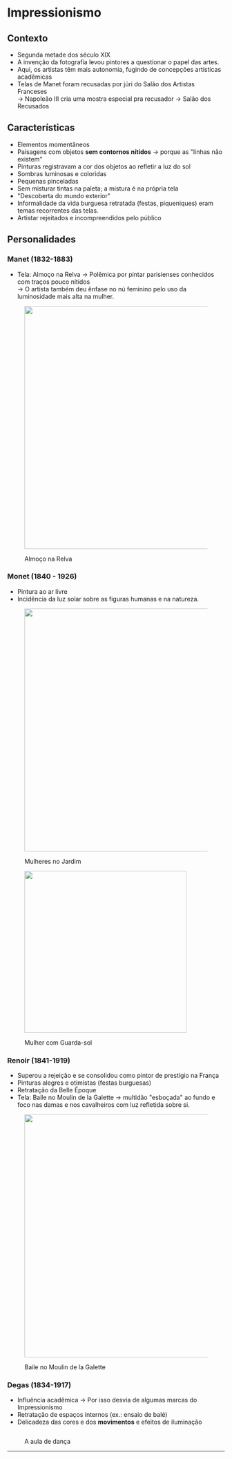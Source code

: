 # Impressionismo

## Contexto

* Segunda metade dos século XIX
* A invenção da fotografia levou pintores a questionar o papel das artes.
* Aqui, os artistas têm mais autonomia, fugindo de concepções artísticas acadêmicas
* Telas de Manet foram recusadas por júri do Salão dos Artistas Franceses \
  \-> Napoleão III cria uma mostra especial pra recusador -> Salão dos Recusados

## Características

* Elementos momentâneos
* Paisagens com objetos **sem contornos nítidos** -> porque as "linhas não existem"
* Pinturas registravam a cor dos objetos ao refletir a luz do sol
* Sombras luminosas e coloridas
* Pequenas pinceladas
* Sem misturar tintas na paleta; a mistura é na própria tela
* "Descoberta do mundo exterior"
* Informalidade da vida burguesa retratada (festas, piqueniques) eram temas recorrentes das telas.
* Artistar rejeitados e incompreendidos pelo público

## Personalidades &#x20;

### Manet (1832-1883)

* Tela: Almoço na Relva -> Polêmica por pintar parisienses conhecidos com traços pouco nítidos \
  \-> O artista também deu ênfase no nú feminino pelo uso da luminosidade mais alta na mulher.

<figure><img src="https://i0.wp.com/virusdaarte.net/wp-content/uploads/2014/03/manet34.png" alt="" width="563"><figcaption><p>Almoço na Relva</p></figcaption></figure>

### Monet (1840 - 1926)

* Pintura ao ar livre
* Incidência da luz solar sobre as figuras humanas e na natureza.

<div>

<figure><img src="https://www.connaissancedesarts.com/wp-content/thumbnails/uploads/2021/07/cda21-monet-restauration-c2rmf-main-tt-width-1200-height-900-fill-0-crop-1-bgcolor-ffffff.jpg" alt="" width="563"><figcaption><p>Mulheres no Jardim</p></figcaption></figure>

 

<figure><img src="https://i0.wp.com/www.historiadasartes.com/wp-content/uploads/2018/01/m_sombrinha.jpg?resize=409%2C450&#x26;ssl=1" alt="" width="375"><figcaption><p>Mulher com Guarda-sol</p></figcaption></figure>

</div>

### Renoir (1841-1919)

* Superou a rejeição e se consolidou como pintor de prestígio na França
* Pinturas alegres e otimistas (festas burguesas)
* Retratação da Belle Époque&#x20;
* Tela: Baile no Moulin de la Galette -> multidão "esboçada" ao fundo e foco nas damas e nos cavalheiros com luz refletida sobre si.



<figure><img src="https://arteeartistas.com.br/wp-content/uploads/2019/07/Le-Moulin-de-la-Galette.-Auguste-Renoir-1024x761.jpg" alt="" width="563"><figcaption><p>Baile no Moulin de la Galette</p></figcaption></figure>

### Degas (1834-1917)

* Influência acadêmica -> Por isso desvia de algumas marcas do Impressionismo
* Retratação de espaços internos (ex.: ensaio de balé)
* Delicadeza das cores e dos **movimentos** e efeitos de iluminação



<figure><img src="https://i0.wp.com/virusdaarte.net/wp-content/uploads/2013/12/degas123.png" alt=""><figcaption><p>A aula de dança</p></figcaption></figure>

***
